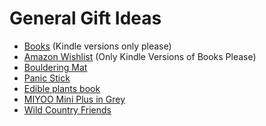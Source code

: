 # General Gift Ideas

- [Books](https://github.com/TerryLansdown/lists/blob/master/books-to-get.md) (Kindle versions only please)
- [Amazon Wishlist](https://www.amazon.co.uk/hz/wishlist/ls/amYEMNIYY7ALL8?ref_=wl_share)  (Only Kindle Versions of Books Please)
- [Bouldering Mat](https://alpkit.com/products/mujo-bouldering-mat)
- [Panic Stick](https://www.decathlon.co.uk/p/kong-panic-quickdraw/_/R-p-X8360989?mc=8360989&utm_term=8360989-2047927&srsltid=AQP2TeMJyomYzm7ndeArxHt-vzY7RFGqvi6cEx7vPacHj6oD0tjnVcpYQr)
- [Edible plants book](https://shop.eatweeds.co.uk/products/edible-and-medicinal-wild-plants-of-britain-and-ireland?utm_source=website&utm_medium=organic&utm_campaign=Edible+and+Medicinal+Wild+Plants&utm_content=embed&utm_term=v-A)
- [MIYOO Mini Plus in Grey](https://a.aliexpress.com/_Exf7Fw5)
- [Wild Country Friends](https://rockrun.com/products/wild-country-friend-1-2-3-set)